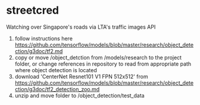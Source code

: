 # streetcred
Watching over Singapore's roads via LTA's traffic images API

1. follow instructions here https://github.com/tensorflow/models/blob/master/research/object_detection/g3doc/tf2.md
1. copy or move /object_detction from /models/research to the project folder, or change references in repository to read from appropriate path where object detection is located
2. download 'CenterNet Resnet101 V1 FPN 512x512' from https://github.com/tensorflow/models/blob/master/research/object_detection/g3doc/tf2_detection_zoo.md
3. unzip and move folder to /object_detection/test_data